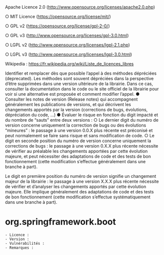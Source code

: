
Apache Licence 2.0 (http://www.opensource.org/licenses/apache2.0.php)

○ MIT Licence (https://opensource.org/license/mit/)

○ GPL v2 (https://opensource.org/license/gpl-2-0/)

○ GPL v3 (http://www.opensource.org/licenses/gpl-3.0.html)

○ LGPL v2 (http://www.opensource.org/licenses/lgpl-2.1.php)

○ LGPL v3 (http://www.opensource.org/licenses/lgpl-3.0.html)


Wikipedia : https://fr.wikipedia.org/wiki/Liste_de_licences_libres



Identifier et remplacer dès que possible l’appel à des méthodes dépréciées (deprecated). Les
méthodes sont souvent dépréciées dans la perspective d’être supprimées dans une version
ultérieure de la librairie. Dans ce cas, consulter la documentation dans le code ou le site
officiel de la librairie pour voir si une alternative est proposée et comment modifier l’appel.
● Consulter les notes de version (Release notes) qui accompagnent généralement les
publications de versions, et qui décrivent les changements apportés par la version
(corrections de bugs, évolutions, dépréciation du code, ...)
● Évaluer le risque en fonction du digit impacté et du nombre de “sauts” entre deux versions :
○ Le dernier digit du numéro de version concerne uniquement la correction de bugs ou
des évolutions “mineures” : le passage à une version 0.0.X plus récente est préconisé
et peut normalement se faire sans risque et sans modification de code.
○ Le digit en seconde position du numéro de version concerne uniquement la
corrections de bugs : le passage à une version 0.X.X plus récente nécessite de
vérifier au préalable les changements apportées par cette évolution majeure, et peut
nécessiter des adaptations de code et des tests de bon fonctionnement (cette
modification s’effectue généralement dans une branche à part).

Le digit en première position du numéro de version signifie un changement majeur
de la librairie : le passage à une version X.X.X plus récente nécessite de vérifier et
d’analyser les changements apportés par cette évolution majeure. Elle implique
généralement des adaptations de code et des tests de bon fonctionnement (cette
modification s’effectue systématiquement dans une branche à part).

# org.springframework.boot
    - Licence : 
    - Version :
    - Vulnérabilités : 
    - Remarques : 